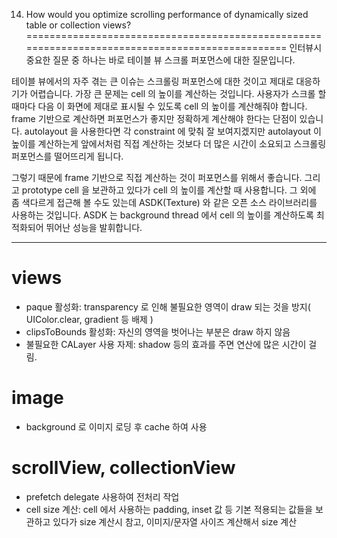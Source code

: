 14. How would you optimize scrolling performance of dynamically sized table or collection views?
================================================================================================
인터뷰시 중요한 질문 중 하나는 바로 테이블 뷰 스크롤 퍼포먼스에 대한 질문입니다.

테이블 뷰에서의 자주 겪는 큰 이슈는 스크롤링 퍼포먼스에 대한 것이고 제대로 대응하기가 어렵습니다. 가장 큰 문제는 cell 의 높이를 계산하는 것입니다. 사용자가 스크롤 할때마다 다음 이 화면에 제대로 표시될 수 있도록 cell 의 높이를 계산해줘야 합니다. frame 기반으로 계산하면 퍼포먼스가 좋지만 정확하게 계산해야 한다는 단점이 있습니다. autolayout 을 사용한다면 각 constraint 에 맞춰 잘 보여지겠지만 autolayout 이 높이를 계산하는게 앞에서처럼 직접 계산하는 것보다 더 많은 시간이 소요되고 스크롤링 퍼포먼스를 떨어뜨리게 됩니다.

그렇기 때문에 frame 기반으로 직접 계산하는 것이 퍼포먼스를 위해서 좋습니다. 그리고 prototype cell 을 보관하고 있다가 cell 의 높이를 계산할 때 사용합니다. 그 외에 좀 색다르게 접근해 볼 수도 있는데 ASDK(Texture) 와 같은 오픈 소스 라이브러리를 사용하는 것입니다. ASDK 는 background thread 에서 cell 의 높이를 계산하도록 최적화되어 뛰어난 성능을 발휘합니다.


* * *
# views
- paque 활성화: transparency 로 인해 불필요한 영역이 draw 되는 것을 방지( UIColor.clear, gradient 등 배제 )
- clipsToBounds 활성화: 자신의 영역을 벗어나는 부분은 draw 하지 않음
- 불필요한 CALayer 사용 자제: shadow 등의 효과를 주면 연산에 많은 시간이 걸림.

# image
- background 로 이미지 로딩 후 cache 하여 사용

# scrollView, collectionView
- prefetch delegate 사용하여 전처리 작업
- cell size 계산: cell 에서 사용하는 padding, inset 값 등 기본 적용되는 값들을 보관하고 있다가 size 계산시 참고, 이미지/문자열 사이즈 계산해서 size 계산








